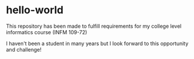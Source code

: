 # hello-world

This repository has been made to fulfill requirements for my college level informatics course (INFM 109-72)

I haven't been a student in many years but I look forward to this opportunity and challenge! 
